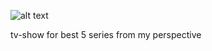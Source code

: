 ![alt text](original-4ea335f6a4742f160a4ea3bed3fad6b5.png)

tv-show for best 5 series from my perspective 